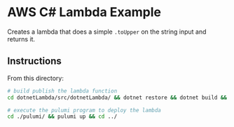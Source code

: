 # AWS C# Lambda Example
Creates a lambda that does a simple `.toUpper` on the string input and returns it. 


## Instructions

From this directory:
```bash
# build publish the lambda function
cd dotnetLambda/src/dotnetLambda/ && dotnet restore && dotnet build && dotnet publish && cd ../../../
```

```bash
# execute the pulumi program to deploy the lambda
cd ./pulumi/ && pulumi up && cd ../
```